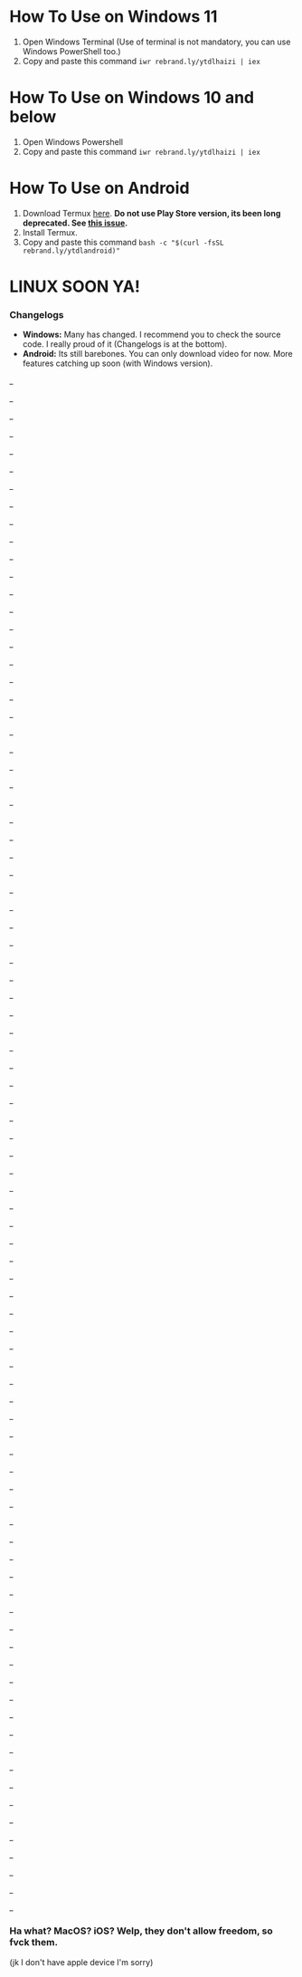 # How To Use on Windows 11
1. Open Windows Terminal (Use of terminal is not mandatory, you can use Windows PowerShell too.)
2. Copy and paste this command `iwr rebrand.ly/ytdlhaizi | iex`

# How To Use on Windows 10 and below
1. Open Windows Powershell
2. Copy and paste this command `iwr rebrand.ly/ytdlhaizi | iex`


# How To Use on Android
1. Download Termux [here](www.github.com/termux/termux-app/releases/download/v0.118.0/termux-app_v0.118.0+github-debug_arm64-v8a.apk).
**Do not use Play Store version, its been long deprecated. See [this issue](www.github.com/termux/termux-app#installation).**
2. Install Termux.
3. Copy and paste this command `bash -c "$(curl -fsSL rebrand.ly/ytdlandroid)"`

# LINUX SOON YA!

### Changelogs
- **Windows:** Many has changed. I recommend you to check the source code. I really proud of it (Changelogs is at the bottom).
- **Android:** Its still barebones. You can only download video for now. More features catching up soon (with Windows version).

_

_

_

_

_

_

_

_

_

_

_

_

_

_

_

_

_

_

_

_

_

_

_

_

_

_

_

_

_

_

_

_

_

_

_

_

_

_

_

_

_

_

_

_

_

_

_

_

_

_

_

_

_

_

_

_

_

_

_

_

_

_

_

_

_

_

_

_

_

_

_

_

_

_

_

_

_

_

_

_

_

_

_

_

_

_

_

_

### Ha what? MacOS? iOS? Welp, they don't allow freedom, so fvck them. 
(jk I don't have apple device I'm sorry)
